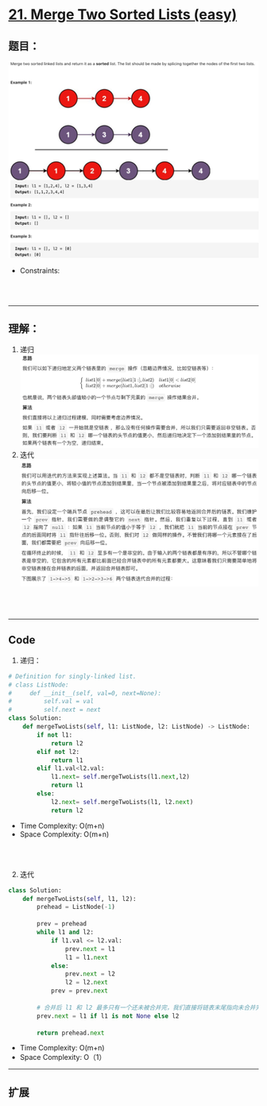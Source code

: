# [21. Merge Two Sorted Lists (easy)](https://leetcode-cn.com/problems/merge-two-sorted-lists/)
## 题目：

![timu](img/21-1.png)
* Constraints:
<br>
<br>

--------------------------------
## 理解：
1. 递归
![timu](img/21-2.png)
2. 迭代
![timu](img/21-3.png)
<br>
<br>

--------------------------------
## Code
1. 递归：
   
```python
# Definition for singly-linked list.
# class ListNode:
#     def __init__(self, val=0, next=None):
#         self.val = val
#         self.next = next
class Solution:
    def mergeTwoLists(self, l1: ListNode, l2: ListNode) -> ListNode:
        if not l1:
            return l2
        elif not l2:
            return l1
        elif l1.val<l2.val:
            l1.next= self.mergeTwoLists(l1.next,l2)
            return l1
        else:
            l2.next= self.mergeTwoLists(l1, l2.next)
            return l2
```
- Time Complexity: O(m+n)
- Space Complexity: O(m+n)

<br>
<br>

2. 迭代
   
```python
class Solution:
    def mergeTwoLists(self, l1, l2):
        prehead = ListNode(-1)

        prev = prehead
        while l1 and l2:
            if l1.val <= l2.val:
                prev.next = l1
                l1 = l1.next
            else:
                prev.next = l2
                l2 = l2.next            
            prev = prev.next

        # 合并后 l1 和 l2 最多只有一个还未被合并完，我们直接将链表末尾指向未合并完的链表即可
        prev.next = l1 if l1 is not None else l2

        return prehead.next
```
- Time Complexity: O(m+n)
- Space Complexity: O（1）
--------------------------------
## 扩展